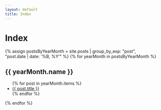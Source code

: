 ```yaml
---
layout: default
title: Index
---
```


# Index

{% assign postsByYearMonth = site.posts | group_by_exp: "post", "post.date | date: '%B, %Y'" %}
{% for yearMonth in postsByYearMonth %}
  <h2>{{ yearMonth.name }}</h2>
  <ul>
    {% for post in yearMonth.items %}
      <li><a href="{{ post.url }}">{{ post.title }}</a></li>
    {% endfor %}
  </ul>
{% endfor %}
